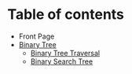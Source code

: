 # Table of contents

* Front Page
* [Binary Tree](binary-tree-1/README.md)
  * [Binary Tree Traversal](binary-tree-1/binary-tree-traversal.md)
  * [Binary Search Tree](binary-tree-1/binary-search-tree.md)

